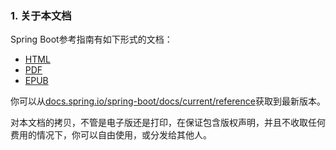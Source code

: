 ### 1. 关于本文档

Spring Boot参考指南有如下形式的文档：
- [HTML](https://docs.spring.io/spring-boot/docs/2.0.0.RELEASE/reference/html)
- [PDF](https://docs.spring.io/spring-boot/docs/2.0.0.RELEASE/reference/pdf/spring-boot-reference.pdf)
- [EPUB](https://docs.spring.io/spring-boot/docs/2.0.0.RELEASE/reference/epub/spring-boot-reference.epub)

你可以从[docs.spring.io/spring-boot/docs/current/reference](https://docs.spring.io/spring-boot/docs/current/reference)获取到最新版本。

对本文档的拷贝，不管是电子版还是打印，在保证包含版权声明，并且不收取任何费用的情况下，你可以自由使用，或分发给其他人。
